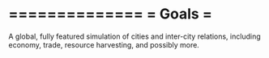 ==============
=    Goals   =
==============
A global, fully featured simulation of cities and inter-city relations, including economy, trade, resource harvesting, and possibly more.  
